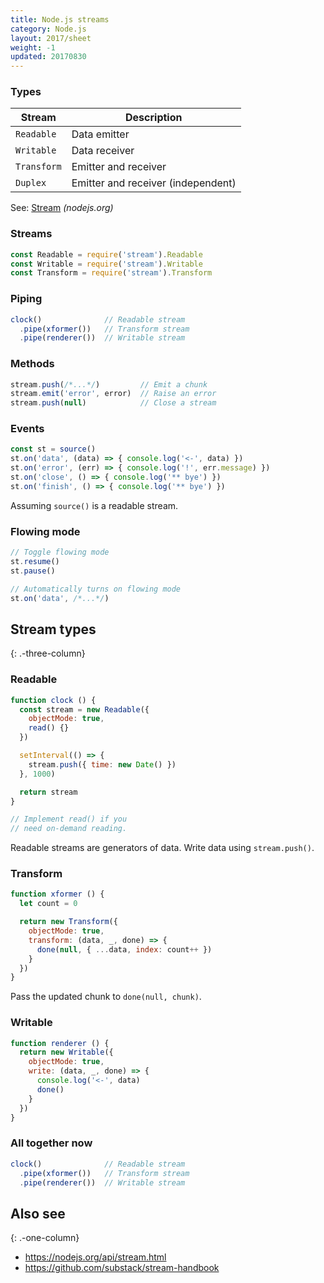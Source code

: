 ```yaml
---
title: Node.js streams
category: Node.js
layout: 2017/sheet
weight: -1
updated: 20170830
---
```


### Types

| Stream      | Description                        |
| ---         | ---                                |
| `Readable`  | Data emitter                       |
| `Writable`  | Data receiver                      |
| `Transform` | Emitter and receiver               |
| `Duplex`    | Emitter and receiver (independent) |

See: [Stream](https://nodejs.org/api/stream.html#stream_stream) _(nodejs.org)_

### Streams

```js
const Readable = require('stream').Readable
const Writable = require('stream').Writable
const Transform = require('stream').Transform
```

### Piping

```js
clock()              // Readable stream
  .pipe(xformer())   // Transform stream
  .pipe(renderer())  // Writable stream
```

### Methods

```js
stream.push(/*...*/)         // Emit a chunk
stream.emit('error', error)  // Raise an error
stream.push(null)            // Close a stream
```

### Events

```js
const st = source()
st.on('data', (data) => { console.log('<-', data) })
st.on('error', (err) => { console.log('!', err.message) })
st.on('close', () => { console.log('** bye') })
st.on('finish', () => { console.log('** bye') })
```

Assuming `source()` is a readable stream.

### Flowing mode

```js
// Toggle flowing mode
st.resume()
st.pause()
```

```js
// Automatically turns on flowing mode
st.on('data', /*...*/)
```

Stream types
------------
{: .-three-column}

### Readable

```js
function clock () {
  const stream = new Readable({
    objectMode: true,
    read() {}
  })

  setInterval(() => {
    stream.push({ time: new Date() })
  }, 1000)

  return stream
}

// Implement read() if you
// need on-demand reading.
```

Readable streams are generators of data. Write data using `stream.push()`.

### Transform

```js
function xformer () {
  let count = 0

  return new Transform({
    objectMode: true,
    transform: (data, _, done) => {
      done(null, { ...data, index: count++ })
    }
  })
}
```

Pass the updated chunk to `done(null, chunk)`.

### Writable

```js
function renderer () {
  return new Writable({
    objectMode: true,
    write: (data, _, done) => {
      console.log('<-', data)
      done()
    }
  })
}
```

### All together now

```js
clock()              // Readable stream
  .pipe(xformer())   // Transform stream
  .pipe(renderer())  // Writable stream
```

## Also see
{: .-one-column}

- <https://nodejs.org/api/stream.html>
- <https://github.com/substack/stream-handbook>
